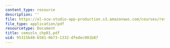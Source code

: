 ```yaml
---
content_type: resource
description: ''
file: https://ol-ocw-studio-app-production.s3.amazonaws.com/courses/res-6-001-continuum-electromechanics-spring-2009/95315b40b5810b731332dfedec901b87_cemsoln_chp01.pdf
file_type: application/pdf
resourcetype: Document
title: cemsoln_chp01.pdf
uid: 95315b40-b581-0b73-1332-dfedec901b87
---
```

